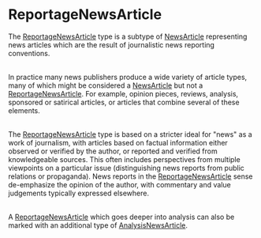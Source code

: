 # ReportageNewsArticle

The <a class="localLink" href="http://schema.org/ReportageNewsArticle">ReportageNewsArticle</a> type is a subtype of <a class="localLink" href="http://schema.org/NewsArticle">NewsArticle</a> representing
news articles which are the result of journalistic news reporting conventions.<br/><br/>

In practice many news publishers produce a wide variety of article types, many of which might be considered a <a class="localLink" href="http://schema.org/NewsArticle">NewsArticle</a> but not a <a class="localLink" href="http://schema.org/ReportageNewsArticle">ReportageNewsArticle</a>. For example, opinion pieces, reviews, analysis, sponsored or satirical articles, or articles that combine several of these elements.<br/><br/>

The <a class="localLink" href="http://schema.org/ReportageNewsArticle">ReportageNewsArticle</a> type is based on a stricter ideal for "news" as a work of journalism, with articles based on factual information either observed or verified by the author, or reported and verified from knowledgeable sources. This often includes perspectives from multiple viewpoints on a particular issue (distinguishing news reports from public relations or propaganda). News reports in the <a class="localLink" href="http://schema.org/ReportageNewsArticle">ReportageNewsArticle</a> sense de-emphasize the opinion of the author, with commentary and value judgements typically expressed elsewhere.<br/><br/>

A <a class="localLink" href="http://schema.org/ReportageNewsArticle">ReportageNewsArticle</a> which goes deeper into analysis can also be marked with an additional type of <a class="localLink" href="http://schema.org/AnalysisNewsArticle">AnalysisNewsArticle</a>.
